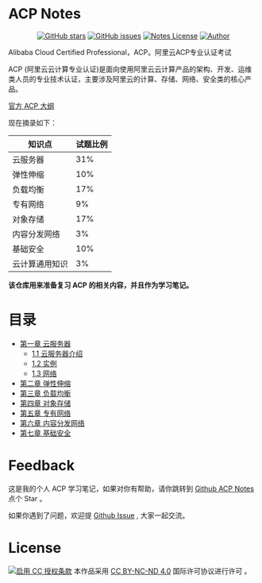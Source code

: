 # ACP Notes

<p align="center">
  <a href="https://github.com/erdong/acp-notes/stargazers"><img alt="GitHub stars" src="https://img.shields.io/github/stars/erdong/acp-notes.svg?style=popout"></a>
  <a href="https://github.com/erdong/acp-notes/issues"><img alt="GitHub issues" src="https://img.shields.io/github/issues/erdong/acp-notes.svg?style=popout"></a>
  <a href="https://creativecommons.org/licenses/by-nc-nd/4.0/deed.en"><img alt="Notes License" src="https://img.shields.io/badge/License-CC%20BY--NC--ND%204.0-lightgrey.svg?style=popout"></a>
  <a href="https://erdong.site/about/"><img alt="Author" src="https://img.shields.io/badge/Author-Erdong-important.svg?style=popout"></a>
</p>

Alibaba Cloud Certified Professional，ACP。阿里云ACP专业认证考试

ACP (阿里云云计算专业认证)是面向使用阿里云云计算产品的架构、开发、运维类人员的专业技术认证，主要涉及阿里云的计算、存储、网络、安全类的核心产品。

[官方 ACP 大纲](https://aliyun-edu-cloud-public.oss-cn-hangzhou.aliyuncs.com/business/阿里云云计算专业认证（ACP级）考试大纲201807.pdf?spm=5176.11489040.1076741.5.463562f7J8qAaO&file=阿里云云计算专业认证（ACP级）考试大纲201807.pdf)

现在摘录如下：

| 知识点 | 试题比例 |
| --- | --- |
| 云服务器 | 31% |
| 弹性伸缩 | 10% |
| 负载均衡 | 17% |
| 专有网络 | 9% |
| 对象存储 | 17% |
| 内容分发网络 | 3% |
| 基础安全 | 10% |
| 云计算通用知识 | 3% |


**该仓库用来准备复习 ACP 的相关内容，并且作为学习笔记。**



# 目录


* [第一章  云服务器](chapter01-ecs/README.md)
    * [1.1 云服务器介绍](chapter01-ecs/1.1-ecs-introduction.md)
    * [1.2 实例](chapter01-ecs/1.2-instance.md)
    * [1.3 网络](chapter01-ecs/1.3-network.md)
* [第二章 弹性伸缩](chapter02-autoscaling/README.md)
* [第三章 负载均衡](chapter03-slb/README.md)
* [第四章 对象存储](chapter04-oss/README.md)
* [第五章 专有网络](chapter05-vpc/README.md)
* [第六章 内容分发网络](chapter06-cdn/README.md)
* [第七章 基础安全](chapter07-/README.md)



# Feedback

这是我的个人 ACP 学习笔记，如果对你有帮助，请你跳转到 [Github ACP Notes](https://github.com/erdong/acp-notes) 点个 Star 。

如果你遇到了问题，欢迎提 [Github Issue](https://github.com/erdong/acp-notes/issues) , 大家一起交流。


# License



<a rel="license" href="https://creativecommons.org/licenses/by-nc-nd/4.0/deed.zh"><img alt="启用 CC 授权条款" style="border-width:0" src="https://i.creativecommons.org/l/by-nc-nd/4.0/88x31.png" /></a>
本作品采用 [CC BY-NC-ND 4.0](https://creativecommons.org/licenses/by-nc-nd/4.0/deed.en) 国际许可协议进行许可 。
